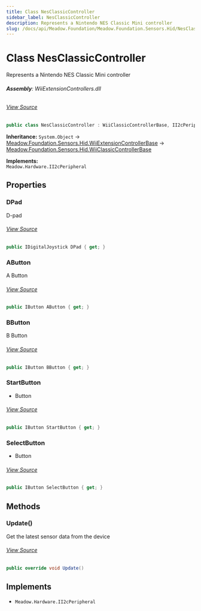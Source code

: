 ```yaml
---
title: Class NesClassicController
sidebar_label: NesClassicController
description: Represents a Nintendo NES Classic Mini controller
slug: /docs/api/Meadow.Foundation/Meadow.Foundation.Sensors.Hid/NesClassicController
---
```

# Class NesClassicController
Represents a Nintendo NES Classic Mini controller

###### **Assembly**: WiiExtensionControllers.dll
###### [View Source](https://github.com/WildernessLabs/Meadow.Foundation.git/blob/develop/Source/Meadow.Foundation.Peripherals/Sensors.Hid.WiiExtensionControllers/Driver/Drivers/NesClassicController.cs#L10)
```csharp title="Declaration"
public class NesClassicController : WiiClassicControllerBase, II2cPeripheral
```
**Inheritance:** `System.Object` -> [Meadow.Foundation.Sensors.Hid.WiiExtensionControllerBase](../Meadow.Foundation.Sensors.Hid/WiiExtensionControllerBase) -> [Meadow.Foundation.Sensors.Hid.WiiClassicControllerBase](../Meadow.Foundation.Sensors.Hid/WiiClassicControllerBase)

**Implements:**  
`Meadow.Hardware.II2cPeripheral`

## Properties
### DPad
D-pad
###### [View Source](https://github.com/WildernessLabs/Meadow.Foundation.git/blob/develop/Source/Meadow.Foundation.Peripherals/Sensors.Hid.WiiExtensionControllers/Driver/Drivers/NesClassicController.cs#L15)
```csharp title="Declaration"
public IDigitalJoystick DPad { get; }
```
### AButton
A Button
###### [View Source](https://github.com/WildernessLabs/Meadow.Foundation.git/blob/develop/Source/Meadow.Foundation.Peripherals/Sensors.Hid.WiiExtensionControllers/Driver/Drivers/NesClassicController.cs#L20)
```csharp title="Declaration"
public IButton AButton { get; }
```
### BButton
B Button
###### [View Source](https://github.com/WildernessLabs/Meadow.Foundation.git/blob/develop/Source/Meadow.Foundation.Peripherals/Sensors.Hid.WiiExtensionControllers/Driver/Drivers/NesClassicController.cs#L24)
```csharp title="Declaration"
public IButton BButton { get; }
```
### StartButton
+ Button
###### [View Source](https://github.com/WildernessLabs/Meadow.Foundation.git/blob/develop/Source/Meadow.Foundation.Peripherals/Sensors.Hid.WiiExtensionControllers/Driver/Drivers/NesClassicController.cs#L29)
```csharp title="Declaration"
public IButton StartButton { get; }
```
### SelectButton
- Button
###### [View Source](https://github.com/WildernessLabs/Meadow.Foundation.git/blob/develop/Source/Meadow.Foundation.Peripherals/Sensors.Hid.WiiExtensionControllers/Driver/Drivers/NesClassicController.cs#L33)
```csharp title="Declaration"
public IButton SelectButton { get; }
```
## Methods
### Update()
Get the latest sensor data from the device
###### [View Source](https://github.com/WildernessLabs/Meadow.Foundation.git/blob/develop/Source/Meadow.Foundation.Peripherals/Sensors.Hid.WiiExtensionControllers/Driver/Drivers/NesClassicController.cs#L46)
```csharp title="Declaration"
public override void Update()
```

## Implements

* `Meadow.Hardware.II2cPeripheral`
